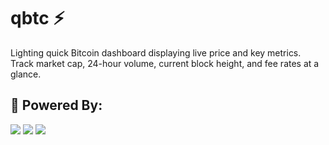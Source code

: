 
# qbtc ⚡

Lighting quick Bitcoin dashboard displaying live price and key metrics. Track market cap, 24-hour volume, current block height, and fee rates at a glance.
## 🔋 Powered By:
<p float="left">
  <img src="https://i.imgur.com/nJdexQB.jpeg" />
  <img src="https://i.imgur.com/fniWixe.jpeg" /> 
  <img src="https://i.imgur.com/Wgm1BUR.png" />
</p>
